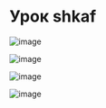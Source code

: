 # Урок shkaf

![image](https://github.com/Satillis/Shkaf_les/assets/69206121/1a8f98bf-5db2-493c-b676-0fa5b7e538f7)

![image](https://github.com/Satillis/Shkaf_les/assets/69206121/f46e30fd-3e41-4b46-be85-0f8255aa44ef)

![image](https://github.com/Satillis/Shkaf_les/assets/69206121/b2346634-06c1-42f7-b9a9-aa0c19ad187f)

![image](https://github.com/Satillis/Shkaf_les/assets/69206121/4880067b-80e2-4941-8e26-05de13ca6c52)
